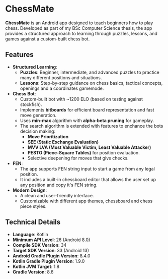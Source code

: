 # ChessMate  

**ChessMate** is an Android app designed to teach beginners how to play chess. Developed as part of my BSc Computer Science thesis, the app provides a structured approach to learning through puzzles, lessons, and games against a custom-built chess bot.  

## Features  

- **Structured Learning**:  
  - **Puzzles**: Beginner, intermediate, and advanced puzzles to practice many different positions and situations.  
  - **Lessons**: Step-by-step guidance on chess basics, tactical concepts, openings and a coordinates gamemode.  
- **Chess Bot**:  
  - Custom-built bot with ~1200 ELO (based on testing against stockfish).  
  - Implements **bitboards** for efficient board representation and fast move generation.  
  - Uses **min-max** algorithm with **alpha-beta pruning** for gameplay.  
  - The search algorithm is extended with features to enchance the bots decision making:
    - **Move Prioritization**
    - **SEE (Static Exchange Evaluation)**  
    - **MVV LVA (Most Valuable Victim, Least Valuable Attacker)**  
    - **PESTO (Piece-Square Tables)** for position evaluation.  
    - Selective deepening for moves that give checks.
- **FEN**:
  - The app supports FEN string input to start a game from any legal position.
  - It includes a built-in chessboard editor that allows the user set up any position and copy it's FEN string. 
- **Modern Design**:
  - A clean and user-friendly interface.
  - Customizable with different app themes, chessboard and chess piece styles.  

## Technical Details  

- **Language**: Kotlin  
- **Minimum API Level**: 26 (Android 8.0)
- **Compile SDK Version**: 34
- **Target SDK Version**: 33 (Android 13)
- **Android Gradle Plugin Version**: 8.4.0
- **Kotlin Gradle Plugin Version**: 1.9.0
- **Kotlin JVM Target**: 1.8
- **Gradle Version**: 8.6
